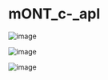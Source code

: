 # mONT_c-_apl

![image](https://github.com/Tw1chee2k/mONT_c-_apl/assets/117592041/05d0ff94-08b5-4375-89c1-6faae61ee47b)

![image](https://github.com/Tw1chee2k/mONT_c-_apl/assets/117592041/49d51399-1fa9-458f-8c33-32fc9c6a65e4)

![image](https://github.com/Tw1chee2k/mONT_c-_apl/assets/117592041/836c3155-f365-464c-bd0e-8f5aeb5639ed)


